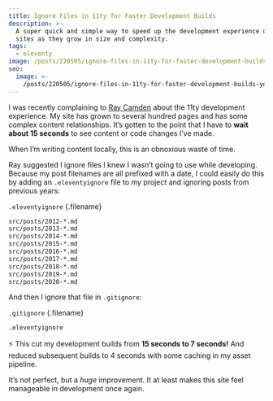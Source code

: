 ```yaml
---
title: Ignore Files in 11ty for Faster Development Builds
description: >-
  A super quick and simple way to speed up the development experience on 11ty
  sites as they grow in size and complexity.
tags:
  - eleventy
image: /posts/220505/ignore-files-in-11ty-for-faster-development-builds-CIZIso4Q.png
seo:
  image: >-
    /posts/220505/ignore-files-in-11ty-for-faster-development-builds-yoG4ThJ6--meta.png
---
```


I was recently complaining to [Ray Camden](https://twitter.com/raymondcamden) about the 11ty development experience. My site has grown to several hundred pages and has some complex content relationships. It’s gotten to the point that I have to **wait about 15 seconds** to see content or code changes I’ve made.

When I’m writing content locally, this is an obnoxious waste of time.

Ray suggested I ignore files I knew I wasn’t going to use while developing. Because my post filenames are all prefixed with a date, I could easily do this by adding an `.eleventyignore` file to my project and ignoring posts from previous years:

`.eleventyignore` {.filename}

```txt
src/posts/2012-*.md
src/posts/2013-*.md
src/posts/2014-*.md
src/posts/2015-*.md
src/posts/2016-*.md
src/posts/2017-*.md
src/posts/2018-*.md
src/posts/2019-*.md
src/posts/2020-*.md
```

And then I ignore that file in `.gitignore`:

`.gitignore` {.filename}

```txt
.eleventyignore
```

⚡ This cut my development builds from **15 seconds to 7 seconds!** And reduced subsequent builds to 4 seconds with some caching in my asset pipeline.

It’s not perfect, but a _huge_ improvement. It at least makes this site feel manageable in development once again.
